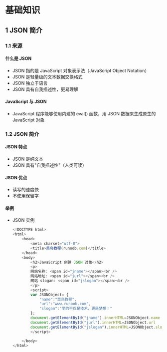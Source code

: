 <link rel=stylesheet href=style.css>

<h1> 基础知识 </h1>
<h2> 1 JSON 简介  </h2>
<h3> 1.1 来源 </h3>
<h4> 什么是 JSON </h4>

  - JSON 指的是 JavaScript 对象表示法（JavaScript Object Notation）
  - JSON 是轻量级的文本数据交换格式
  - JSON 独立于语言
  - JSON 具有自我描述性，更易理解

<h4> JavaScript 与 JSON </h4>

  - JavaScript 程序能够使用内建的 eval() 函数，用 JSON 数据来生成原生的 JavaScript 对象

<h3> 1.2 JSON 简介 </h3>
<h4> JSON 特点 </h4>

  - JSON 是纯文本
  - JSON 具有"自我描述性"（人类可读）

<h4> JSON 优点 </h4>

  - 读写的速度快
  - 不使用保留字

<h4> 举例 </h4>

  - JSON 实例
    ```js
    <!DOCTYPE html>
    <html>
        <head>
            <meta charset="utf-8">
            <title>菜鸟教程(runoob.com)</title>
        </head>
        <body>
            <h2>JavaScript 创建 JSON 对象</h2>
            <p>
            网站名称: <span id="jname"></span><br /> 
            网站地址: <span id="jurl"></span><br /> 
            网站 slogan: <span id="jslogan"></span><br /> 
            </p>
            <script>
            var JSONObject= {
                "name":"菜鸟教程",
                "url":"www.runoob.com", 
                "slogan":"学的不仅是技术，更是梦想！"
            };
            document.getElementById("jname").innerHTML=JSONObject.name 
            document.getElementById("jurl").innerHTML=JSONObject.url 
            document.getElementById("jslogan").innerHTML=JSONObject.slogan
            </script>
        
        </body>
    </html>
    ```